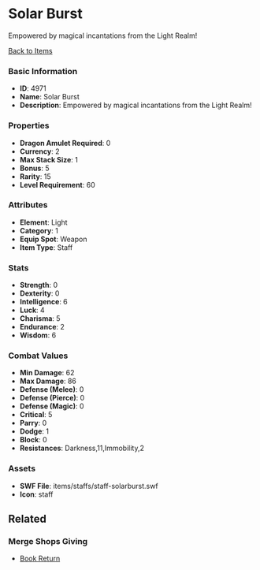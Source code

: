 # Solar Burst

Empowered by magical incantations from the Light Realm!

[Back to Items](../items.md)

### Basic Information

- **ID**: 4971
- **Name**: Solar Burst
- **Description**: Empowered by magical incantations from the Light Realm!

### Properties

- **Dragon Amulet Required**: 0
- **Currency**: 2
- **Max Stack Size**: 1
- **Bonus**: 5
- **Rarity**: 15
- **Level Requirement**: 60

### Attributes

- **Element**: Light
- **Category**: 1
- **Equip Spot**: Weapon
- **Item Type**: Staff

### Stats

- **Strength**: 0
- **Dexterity**: 0
- **Intelligence**: 6
- **Luck**: 4
- **Charisma**: 5
- **Endurance**: 2
- **Wisdom**: 6

### Combat Values

- **Min Damage**: 62
- **Max Damage**: 86
- **Defense (Melee)**: 0
- **Defense (Pierce)**: 0
- **Defense (Magic)**: 0
- **Critical**: 5
- **Parry**: 0
- **Dodge**: 1
- **Block**: 0
- **Resistances**: Darkness,11,Immobility,2

### Assets

- **SWF File**: items/staffs/staff-solarburst.swf
- **Icon**: staff

## Related

### Merge Shops Giving

- [Book Return](../merge-shops/20-book-return.md)

